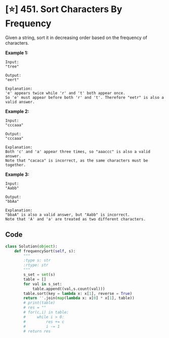 # [⭐] 451. Sort Characters By Frequency

Given a string, sort it in decreasing order based on the frequency of characters.

**Example 1:**

```
Input:
"tree"

Output:
"eert"

Explanation:
'e' appears twice while 'r' and 't' both appear once.
So 'e' must appear before both 'r' and 't'. Therefore "eetr" is also a valid answer.
```



**Example 2:**

```
Input:
"cccaaa"

Output:
"cccaaa"

Explanation:
Both 'c' and 'a' appear three times, so "aaaccc" is also a valid answer.
Note that "cacaca" is incorrect, as the same characters must be together.
```



**Example 3:**

```
Input:
"Aabb"

Output:
"bbAa"

Explanation:
"bbaA" is also a valid answer, but "Aabb" is incorrect.
Note that 'A' and 'a' are treated as two different characters.
```



## Code

```python
class Solution(object):
    def frequencySort(self, s):
        """
        :type s: str
        :rtype: str
        """
        s_set = set(s)
        table = []
        for val in s_set:
            table.append((val,s.count(val)))
        table.sort(key = lambda x: x[1], reverse = True)
        return ''.join(map(lambda x: x[0] * x[1], table))
        # print(table)
        # res = ""
        # for(c,i) in table:
        #     while i > 0:
        #         res += c
        #         i -= 1
        # return res
        
```

